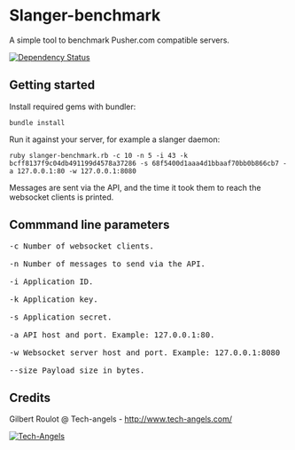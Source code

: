 # Slanger-benchmark

  A simple tool to benchmark Pusher.com compatible servers.
  
  [![Dependency Status][2]][1]
  
  [1]: https://gemnasium.com/tech-angels/pb
  [2]: https://gemnasium.com/tech-angels/pb.png

## Getting started

Install required gems with bundler:

    bundle install

Run it against your server, for example a slanger daemon:

    ruby slanger-benchmark.rb -c 10 -n 5 -i 43 -k bcff8137f9c04db491199d4578a37286 -s 68f5400d1aaa4d1bbaaf70bb0b866cb7 -a 127.0.0.1:80 -w 127.0.0.1:8080

Messages are sent via the API, and the time it took them to reach the websocket clients is printed.

## Commmand line parameters

<pre>
-c Number of websocket clients.

-n Number of messages to send via the API.

-i Application ID.

-k Application key.

-s Application secret.

-a API host and port. Example: 127.0.0.1:80.

-w Websocket server host and port. Example: 127.0.0.1:8080

--size Payload size in bytes.
</pre>

## Credits

  Gilbert Roulot @ Tech-angels - http://www.tech-angels.com/
  
  [![Tech-Angels](http://media.tumblr.com/tumblr_m5ay3bQiER1qa44ov.png)](http://www.tech-angels.com)


